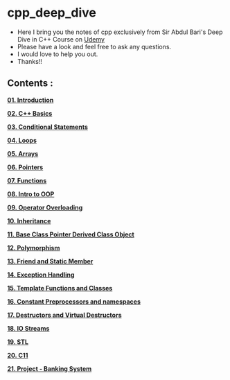 # cpp_deep_dive

- Here I bring you the notes of cpp exclusively from Sir Abdul Bari's Deep Dive in C++ Course on [Udemy](https://www.udemy.com/course/cpp-deep-dive/)
- Please have a look and feel free to ask any questions.
- I would love to help you out.
- Thanks!!

## Contents :

**[01. Introduction<br />](https://github.com/AnmolTomer/cpp_deep_dive/tree/master/01.%20Introduction)**

**[02. C++ Basics<br />](https://github.com/AnmolTomer/cpp_deep_dive/tree/master/02.%20C%2B%2B%20Basics)**

**[03. Conditional Statements<br />](https://github.com/AnmolTomer/cpp_deep_dive/tree/master/03.%20Conditional%20Statements)**

**[04. Loops<br />](https://github.com/AnmolTomer/cpp_deep_dive/tree/master/04.%20Loops)**

**[05. Arrays<br />](https://github.com/AnmolTomer/cpp_deep_dive/tree/master/05.%20Arrays)**

**[06. Pointers<br />](https://github.com/AnmolTomer/cpp_deep_dive/tree/master/06.%20Pointers)**

**[07. Functions<br />](https://github.com/AnmolTomer/cpp_deep_dive/tree/master/07.%20Functions)**

**[08. Intro to OOP<br />](https://github.com/AnmolTomer/cpp_deep_dive/tree/master/08.%20Intro%20to%20OOP)**

**[09. Operator Overloading<br />](https://github.com/AnmolTomer/cpp_deep_dive/tree/master/09.%20Operator%20Overloading)**

**[10. Inheritance<br />](https://github.com/AnmolTomer/cpp_deep_dive/tree/master/10.%20Inheritance)**

**[11. Base Class Pointer Derived Class Object<br />](https://github.com/AnmolTomer/cpp_deep_dive/tree/master/11.%20Base%20Class%20Pointer%20Derived%20Class%20Object)**

**[12. Polymorphism<br />](https://github.com/AnmolTomer/cpp_deep_dive/tree/master/12.%20Polymorphism)**

**[13. Friend and Static Member<br />](https://github.com/AnmolTomer/cpp_deep_dive/tree/master/13.%20Friend%20and%20Static%20Member)**

**[14. Exception Handling<br />](https://github.com/AnmolTomer/cpp_deep_dive/tree/master/14.%20Exception%20Handling)**

**[15. Template Functions and Classes<br />](https://github.com/AnmolTomer/cpp_deep_dive/tree/master/15.%20Template%20Functions%20and%20Classes)**

**[16. Constant Preprocessors and namespaces<br />](https://github.com/AnmolTomer/cpp_deep_dive/tree/master/16.%20Constants%20Preprocessors%20or%20Directives%20and%20Namespaces)**

**[17. Destructors and Virtual Destructors<br />](https://github.com/AnmolTomer/cpp_deep_dive/tree/master/17.%20Destructors%20and%20Virtual%20Destructors)**

**[18. IO Streams<br />](https://github.com/AnmolTomer/cpp_deep_dive/tree/master/18.%20IO%20Streams)**

**[19. STL<br />](https://github.com/AnmolTomer/cpp_deep_dive/tree/master/19.%20STL)**

**[20. C11<br />](https://github.com/AnmolTomer/cpp_deep_dive/tree/master/20.%20C11)**

**[21. Project - Banking System<br />](https://github.com/AnmolTomer/cpp_deep_dive/tree/master/21.%20Project%20-%20Banking%20System)**
